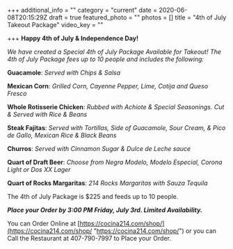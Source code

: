 +++
additional_info = ""
category = "current"
date = 2020-06-08T20:15:29Z
draft = true
featured_photo = ""
photos = []
title = "4th of July Takeout Package"
video_key = ""

+++
**Happy 4th of July & Independence Day!**

_We have created a Special 4th of July Package Available for Takeout! The 4th of July Package fees up to 10 people and includes the following:_

**Guacamole**: _Served with Chips & Salsa_

**Mexican Corn**: _Grilled Corn, Cayenne Pepper, Lime, Cotija and Queso Fresco_

**Whole Rotisserie Chicken**: _Rubbed with Achiote & Special Seasonings. Cut & Served with Rice & Beans_

**Steak Fajitas**: _Served with Tortillas, Side of Guacamole, Sour Cream, & Pico de Gallo, Mexican Rice & Black Beans_

**Churros**: _Served with Cinnamon Sugar & Dulce de Leche sauce_

**Quart of Draft Beer**: _Choose from Negra Modelo, Modelo Especial, Corona Light or Dos XX Lager_

**Quart of Rocks Margaritas**: _214 Rocks Margaritas with Sauza Tequila_

The 4th of July Package is $225 and feeds up to 10 people.

**_Place your Order by 3:00 PM Friday, July 3rd. Limited Availability._**

You can Order Online at  [https://cocina214.com/shop/](https://cocina214.com/shop/ "https://cocina214.com/shop/") or you can Call the Restaurant at 407-790-7997 to Place your Order.